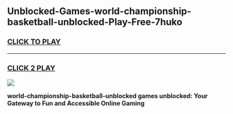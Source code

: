 
## Unblocked-Games-world-championship-basketball-unblocked-Play-Free-7huko
<h3>
<a href="https://premium76.site?title=world-championship-basketball-unblocked&ref=19M">CLICK TO PLAY</a></h3>
<hr>

<h3>
<a href="https://premium76.site?title=world-championship-basketball-unblocked&ref=19M">CLICK 2 PLAY</a>
  
</h3>

<a href="https://premium76.site?title=world-championship-basketball-unblocked&ref=19M"><img src="https://clearcache.store/games.png"></a>


**world-championship-basketball-unblocked games unblocked: Your Gateway to Fun and Accessible Online Gaming**
